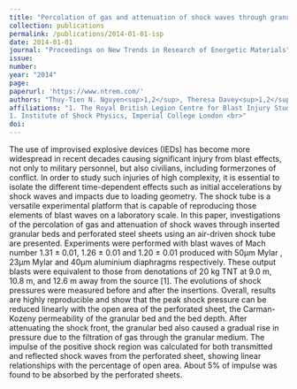 ```yaml
---
title: "Percolation of gas and attenuation of shock waves through granular beds and perforated sheets"
collection: publications
permalink: /publications/2014-01-01-isp
date: 2014-01-01
journal: "Proceedings on New Trends in Research of Energetic Materials"
issue: 
number: 
year: "2014"
page: 
paperurl: 'https://www.ntrem.com/'
authors: "Thuy-Tien N. Nguyen<sup>1,2</sup>, Theresa Davey<sup>1,2</sup>, William G. Proud<sup>2</sup>"
affiliations: "1. The Royal British Legion Centre for Blast Injury Studies, Imperial College London <br>
1. Institute of Shock Physics, Imperial College London <br>"
doi: 
---
```

The use of improvised explosive devices (IEDs) has become more widespread in recent decades causing significant injury from blast effects, not only to military personnel, but also civilians, including formerzones of conflict. In order to study such injuries of high complexity, it is essential to isolate the different time-dependent effects such as initial accelerations by shock waves and impacts due to loading geometry. The shock tube is a versatile experimental platform that is capable of reproducing those elements of blast waves on a laboratory scale. In this paper, investigations of the percolation of gas and attenuation of shock waves through inserted granular beds and perforated steel sheets using an air-driven shock tube are presented. Experiments were performed with blast waves of Mach number 1.31 ± 0.01, 1.26 ± 0.01 and 1.20 ± 0.01 produced with 50µm Mylar , 23µm Mylar and 40µm aluminium diaphragms respectively. These output blasts were equivalent to those from denotations of 20 kg TNT at 9.0 m, 10.8 m, and 12.6 m away from the source [1]. The evolutions of shock pressures were measured before and after the insertions. Overall, results are highly reproducible and show that the peak shock pressure can be reduced linearly with the open area of the perforated sheet, the Carman-Kozeny permeability of the granular bed and the bed depth. After attenuating the shock front, the granular bed also caused a gradual rise in pressure due to the filtration of gas through the granular medium. The impulse of the positive shock region was calculated for both transmitted and reflected shock waves from the perforated sheet, showing linear relationships with the percentage of open area. About 5% of impulse was found to be absorbed by the perforated sheets.